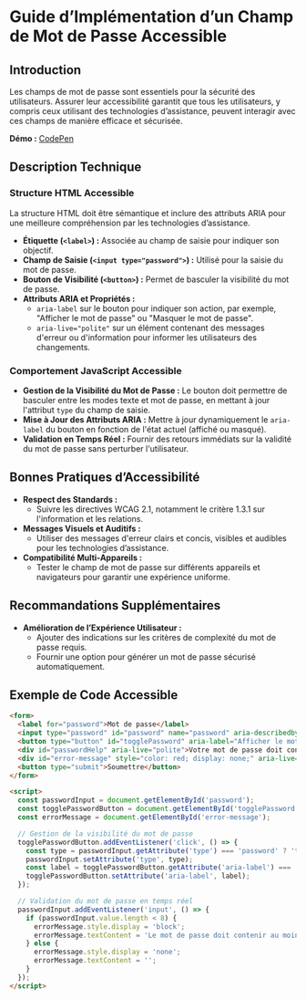 # Guide d’Implémentation d’un Champ de Mot de Passe Accessible

## Introduction

Les champs de mot de passe sont essentiels pour la sécurité des utilisateurs. Assurer leur accessibilité garantit que tous les utilisateurs, y compris ceux utilisant des technologies d’assistance, peuvent interagir avec ces champs de manière efficace et sécurisée.

**Démo :** [CodePen](https://codepen.io/numera11y/pen/LEPdepx)

## Description Technique

### Structure HTML Accessible

La structure HTML doit être sémantique et inclure des attributs ARIA pour une meilleure compréhension par les technologies d’assistance.

- **Étiquette (`<label>`) :** Associée au champ de saisie pour indiquer son objectif.
- **Champ de Saisie (`<input type="password">`) :** Utilisé pour la saisie du mot de passe.
- **Bouton de Visibilité (`<button>`) :** Permet de basculer la visibilité du mot de passe.
- **Attributs ARIA et Propriétés :**
  - `aria-label` sur le bouton pour indiquer son action, par exemple, "Afficher le mot de passe" ou "Masquer le mot de passe".
  - `aria-live="polite"` sur un élément contenant des messages d'erreur ou d'information pour informer les utilisateurs des changements.

### Comportement JavaScript Accessible

- **Gestion de la Visibilité du Mot de Passe :** Le bouton doit permettre de basculer entre les modes texte et mot de passe, en mettant à jour l'attribut `type` du champ de saisie.
- **Mise à Jour des Attributs ARIA :** Mettre à jour dynamiquement le `aria-label` du bouton en fonction de l'état actuel (affiché ou masqué).
- **Validation en Temps Réel :** Fournir des retours immédiats sur la validité du mot de passe sans perturber l'utilisateur.

## Bonnes Pratiques d’Accessibilité

- **Respect des Standards :**
  - Suivre les directives WCAG 2.1, notamment le critère 1.3.1 sur l'information et les relations.
- **Messages Visuels et Auditifs :**
  - Utiliser des messages d'erreur clairs et concis, visibles et audibles pour les technologies d’assistance.
- **Compatibilité Multi-Appareils :**
  - Tester le champ de mot de passe sur différents appareils et navigateurs pour garantir une expérience uniforme.

## Recommandations Supplémentaires

- **Amélioration de l’Expérience Utilisateur :**
  - Ajouter des indications sur les critères de complexité du mot de passe requis.
  - Fournir une option pour générer un mot de passe sécurisé automatiquement.

## Exemple de Code Accessible

```html
<form>
  <label for="password">Mot de passe</label>
  <input type="password" id="password" name="password" aria-describedby="passwordHelp">
  <button type="button" id="togglePassword" aria-label="Afficher le mot de passe">👁️</button>
  <div id="passwordHelp" aria-live="polite">Votre mot de passe doit contenir au moins 8 caractères.</div>
  <div id="error-message" style="color: red; display: none;" aria-live="assertive"></div>
  <button type="submit">Soumettre</button>
</form>

<script>
  const passwordInput = document.getElementById('password');
  const togglePasswordButton = document.getElementById('togglePassword');
  const errorMessage = document.getElementById('error-message');

  // Gestion de la visibilité du mot de passe
  togglePasswordButton.addEventListener('click', () => {
    const type = passwordInput.getAttribute('type') === 'password' ? 'text' : 'password';
    passwordInput.setAttribute('type', type);
    const label = togglePasswordButton.getAttribute('aria-label') === 'Afficher le mot de passe' ? 'Masquer le mot de passe' : 'Afficher le mot de passe';
    togglePasswordButton.setAttribute('aria-label', label);
  });

  // Validation du mot de passe en temps réel
  passwordInput.addEventListener('input', () => {
    if (passwordInput.value.length < 8) {
      errorMessage.style.display = 'block';
      errorMessage.textContent = 'Le mot de passe doit contenir au moins 8 caractères.';
    } else {
      errorMessage.style.display = 'none';
      errorMessage.textContent = '';
    }
  });
</script>
```

